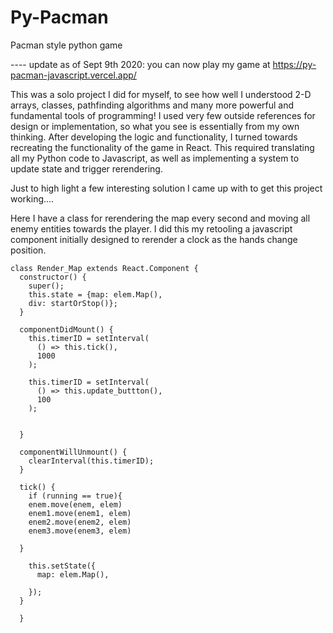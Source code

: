# Py-Pacman
Pacman style python game

---- update as of Sept 9th 2020:
you can now play my game at https://py-pacman-javascript.vercel.app/


This was a solo project I did for myself, to see how well I understood 2-D arrays, classes, pathfinding algorithms and many more powerful and fundamental tools of programming!
I used very few outside references for design or implementation, so what you see is essentially from my own thinking. 
After developing the logic and functionality, I turned towards recreating the functionality of the game in React. This required
translating all my Python code to Javascript, as well as implementing a system to update state and trigger rerendering.

Just to high light a few interesting solution I came up with to get this project working....

Here I have a class for rerendering the map every second and moving all enemy entities towards the player. I did this my retooling a javascript component initially designed to rerender a clock as the hands change position. 

    class Render_Map extends React.Component {
      constructor() {
        super();
        this.state = {map: elem.Map(),
        div: startOrStop()};
      }

      componentDidMount() {
        this.timerID = setInterval(
          () => this.tick(),
          1000
        );

        this.timerID = setInterval(
          () => this.update_buttton(),
          100
        );


      }

      componentWillUnmount() {
        clearInterval(this.timerID);
      }

      tick() {
        if (running == true){
        enem.move(enem, elem)
        enem1.move(enem1, elem)
        enem2.move(enem2, elem)
        enem3.move(enem3, elem)

      }

        this.setState({
          map: elem.Map(),

        });
      }

      }

